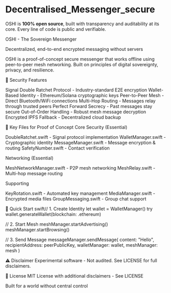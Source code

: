 # Decentralised_Messenger_secure
OSHI is **100% open source**, built with transparency and auditability at its core. Every line of code is public and verifiable.

OSHI - The Sovereign Messenger

Decentralized, end-to-end encrypted messaging without servers

OSHI is a proof-of-concept secure messenger that works offline using peer-to-peer mesh networking. Built on principles of digital sovereignty, privacy, and resilience.

🔐 Security Features

Signal Double Ratchet Protocol - Industry-standard E2E encryption
Wallet-Based Identity - Ethereum/Solana cryptographic keys
Peer-to-Peer Mesh - Direct Bluetooth/WiFi connections
Multi-Hop Routing - Messages relay through trusted peers
Perfect Forward Secrecy - Past messages stay secure
Out-of-Order Handling - Robust mesh message decryption
Encrypted IPFS Fallback - Decentralized cloud backup


📱 Key Files for Proof of Concept
Core Security (Essential)

DoubleRatchet.swift - Signal protocol implementation
WalletManager.swift - Cryptographic identity
MessageManager.swift - Message encryption & routing
SafetyNumber.swift - Contact verification

Networking (Essential)

MeshNetworkManager.swift - P2P mesh networking
MeshRelay.swift - Multi-hop message routing

Supporting

KeyRotation.swift - Automated key management
MediaManager.swift - Encrypted media files
GroupMessaging.swift - Group chat support


🚀 Quick Start
swift// 1. Create Identity
let wallet = WalletManager()
try wallet.generateWallet(blockchain: .ethereum)

// 2. Start Mesh
meshManager.startAdvertising()
meshManager.startBrowsing()

// 3. Send Message
messageManager.sendMessage(
    content: "Hello",
    recipientAddress: peerPublicKey,
    walletManager: wallet,
    meshManager: mesh
)

⚠️ Disclaimer
Experimental software - Not audited. See LICENSE for full disclaimers.

📄 License
MIT License with additional disclaimers - See LICENSE

Built for a world without central control
